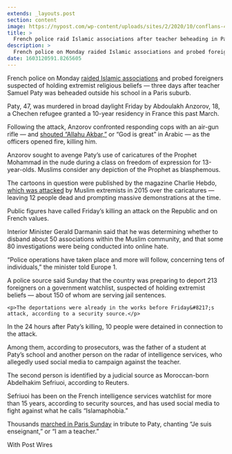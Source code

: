 ```yaml
--- 
extends: _layouts.post 
section: content 
image: https://nypost.com/wp-content/uploads/sites/2/2020/10/conflans-43.jpg?quality=90&strip=all&w=1200 
title: > 
  French police raid Islamic associations after teacher beheading in Paris 
description: > 
  French police on Monday raided Islamic associations and probed foreigners suspected of holding extremist religious beliefs — three days after teacher Samuel Paty was beheaded outside his school in a Paris suburb.Public figures have called Friday’s killing an attack on the Republic and on French values.A police source said Sunday that the country was preparing to deport 213 foreigners on a government watchlist, suspected of holding extremist beliefs — about 150 of whom are serving jail sentences.The deportations were already in the works before Friday’s attack, according to a security source.In the 24 hours after Paty’s killing, 10 people were detained in connection to the attack. 
date: 1603120591.8265605 
--- 
```

<div><p>French police on Monday <a href="https://nypost.com/2020/10/16/gunman-shouts-allahu-akbar-before-beheading-man-in-paris/">raided Islamic associations</a> and probed foreigners suspected of holding extremist religious beliefs &#8212; three days after teacher Samuel Paty was beheaded outside his school in a Paris suburb.</p>
<p>Paty, 47, was murdered in broad daylight Friday by Abdoulakh Anzorov, 18, a Chechen refugee granted a 10-year residency in France this past March.</p>
<p>Following the attack, Anzorov confronted responding cops with an air-gun rifle &#8212; and <a href="https://nypost.com/2020/10/16/gunman-shouts-allahu-akbar-before-beheading-man-in-paris/">shouted &#8220;Allahu Akbar,&#8221;</a> or &#8220;God is great&#8221; in Arabic &#8212; as the officers opened fire, killing him.</p>
<p>Anzorov sought to avenge Paty&#8217;s use of caricatures of the Prophet Mohammad in the nude during a class on freedom of expression for 13-year-olds. Muslims consider any depiction of the Prophet as blasphemous.</p>
<p>The cartoons in question were published by the magazine Charlie Hebdo, <a href="https://nypost.com/2015/01/07/police-say-shots-fired-at-french-satirical-paper/">which was attacked</a> by Muslim extremists in 2015 over the caricatures &#8212; leaving 12 people dead and prompting massive demonstrations at the time.</p>
<p>Public figures have called Friday&#8217;s killing an attack on the Republic and on French values.</p>
<p>Interior Minister Gerald Darmanin said that he was determining whether to disband about 50 associations within the Muslim community, and that some 80 investigations were being conducted into online hate.</p>
<p>&#8220;Police operations have taken place and more will follow, concerning tens of individuals,&#8221; the minister told Europe 1.</p>
<p>A police source said Sunday that the country was preparing to deport 213 foreigners on a government watchlist, suspected of holding extremist beliefs &#8212; about 150 of whom are serving jail sentences.</p>

 
	<p>The deportations were already in the works before Friday&#8217;s attack, according to a security source.</p>
<p>In the 24 hours after Paty&#8217;s killing, 10 people were detained in connection to the attack.</p>
<p>Among them, according to prosecutors, was the father of a student at Paty&#8217;s school and another person on the radar of intelligence services, who allegedly used social media to campaign against the teacher.</p>
<p>The second person is identified by a judicial source as Moroccan-born Abdelhakim Sefriuoi, according to Reuters.</p>
<p>Sefriuoi has been on the French intelligence services watchlist for more than 15 years, according to security sources, and has used social media to fight against what he calls &#8220;Islamaphobia.&#8221;</p>
<p>Thousands <a href="https://nypost.com/2020/10/18/thousands-march-in-france-for-teacher-beheaded-by-islamist-extremist/">marched in Paris Sunday</a> in tribute to Paty, chanting &#8220;Je suis enseignant,&#8221; or &#8220;I am a teacher.&#8221;</p>
<p>With Post Wires</p>
			</div>
